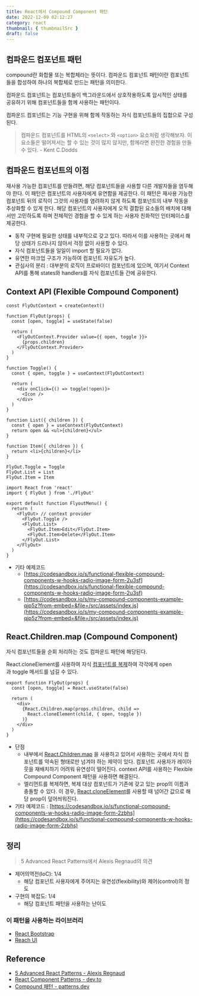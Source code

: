 ```yaml
---
title: React에서 Compound Component 패턴
date: 2022-12-09 02:12:27
category: react
thumbnail: { thumbnailSrc }
draft: false
---
```


## 컴파운드 컴포넌트 패턴

compound란 화합물 또는 복합체라는 뜻이다. 컴파운드 컴포넌트 패턴이란 컴포넌트들을 합성하여 하나의 복합체로 만드는 패턴을 의미한다.

컴파운드 컴포넌트는 컴포넌트들이 백그라운드에서 상호작용하도록 암시적인 상태를 공유하기 위해 컴포넌트들을 함께 사용하는 패턴이다.

컴파운드 컴포넌트는 기능 구현을 위해 함께 작동하는 자식 컴포넌트들의 집합으로 구성된다.

> 컴파운드 컴포넌트를 HTML의 `<select>` 와 `<option>` 요소처럼 생각해보자. 이 요소들은 떨어져서는 할 수 있는 것이 많지 않지만, 함께라면 완전한 경험을 만들 수 있다. - Kent C.Dodds
>

## 컴파운드 컴포넌트의 이점

재사용 가능한 컴포넌트를 만들려면, 해당 컴포넌트들을 사용할 다른 개발자들을 염두해야 한다. 이 패턴은 컴포넌트의 사용자에게 유연함을 제공한다. 이 패턴은 재사용 가능한 컴포넌트 뒤의 로직이 그것의 사용자를 염려하지 않게 하도록 컴포넌트의 내부 작동을 추상화할 수 있게 한다. 해당 컴포넌트의 사용자에게 오직 결합된 요소들의 배치에 대해서만 고민하도록 하며 전체적인 경험을 할 수 있게 하는 사용자 친화적인 인터페이스를 제공한다.

- 동작 구현에 필요한 상태를 내부적으로 갖고 있다. 따라서 이를 사용하는 곳에서 해당 상태가 드러나지 않아서 걱정 없이 사용할 수 있다.
- 자식 컴포넌트들을 일일이 import 할 필요가 없다.
- 유연한 마크업 구조가 가능하여 컴포넌트 자유도가 높다.
- 관심사의 분리 : 대부분의 로직이 프로바이더 컴포넌트에 있으며, 여기서 Context API를 통해 states와 handlers를 자식 컴포넌트들 간에 공유한다.

## Context API (Flexible Compound Component)

```tsx
const FlyOutContext = createContext()

function FlyOut(props) {
  const [open, toggle] = useState(false)

  return (
    <FlyOutContext.Provider value={{ open, toggle }}>
      {props.children}
    </FlyOutContext.Provider>
  )
}

function Toggle() {
  const { open, toggle } = useContext(FlyOutContext)

  return (
    <div onClick={() => toggle(!open)}>
      <Icon />
    </div>
  )
}

function List({ children }) {
  const { open } = useContext(FlyOutContext)
  return open && <ul>{children}</ul>
}

function Item({ children }) {
  return <li>{children}</li>
}

FlyOut.Toggle = Toggle
FlyOut.List = List
FlyOut.Item = Item
```

```tsx
import React from 'react'
import { FlyOut } from './FlyOut'

export default function FlyoutMenu() {
  return (
    <FlyOut> // context provider
      <FlyOut.Toggle />
      <FlyOut.List>
        <FlyOut.Item>Edit</FlyOut.Item>
        <FlyOut.Item>Delete</FlyOut.Item>
      </FlyOut.List>
    </FlyOut>
  )
}
```

- 기타 예제코드
  - [https://codesandbox.io/s/functional-flexible-compound-components-w-hooks-radio-image-form-2u3sf](https://codesandbox.io/s/functional-flexible-compound-components-w-hooks-radio-image-form-2u3sf)
  - [https://codesandbox.io/s/my-compound-components-example-qjp5z?from-embed=&file=/src/assets/index.js](https://codesandbox.io/s/my-compound-components-example-qjp5z?from-embed=&file=/src/assets/index.js)

## React.Children.map (Compound Component)

자식 컴포넌트들을 순회 처리하는 것도 컴파운드 패턴에 해당된다.

React.cloneElement를 사용하여 자식 [컴포넌트를 복제](https://www.notion.so/3244369eb03a4823ab67eb5584b2430e)하여 각각에게 open과 toggle 메서드를 넘길 수 있다.

```tsx
export function FlyOut(props) {
  const [open, toggle] = React.useState(false)

  return (
    <div>
      {React.Children.map(props.children, child =>
        React.cloneElement(child, { open, toggle })
      )}
    </div>
  )
}
```

- 단점
  - 내부에서 [React.Children.map](http://React.Children.map) 을 사용하고 있어서 사용하는 곳에서 자식 컴포넌트를 약속된 형태로만 넘겨야 하는 제약이 있다. 컴포넌트 사용자가 레이아웃을 재배치하기 어려워 유연성이 떨어진다. context API를 사용하는 Flexible Compound Component 패턴을 사용하면 해결된다.
  - 엘리먼트를 복제하면, 복제 대상 컴포넌트가 기존에 갖고 있는 prop의 이름과 충돌할 수 있다. 이 경우, [React.cloneElement](https://ko.reactjs.org/docs/react-api.html#cloneelement)를 사용할 때 넘어간 값으로 해당 prop이 덮어씌워진다.
- 기타 예제코드 : [https://codesandbox.io/s/functional-compound-components-w-hooks-radio-image-form-2zbhs](https://codesandbox.io/s/functional-compound-components-w-hooks-radio-image-form-2zbhs)

## 정리

> 5 Advanced React Patterns에서 Alexis Regnaud의 의견

- 제어의역전(IoC): 1/4
  - 해당 컴포넌트 사용자에게 주어지는 유연성(flexibility)와 제어(control)의 정도
- 구현의 복잡도: 1/4
  - 해당 컴포넌트 패턴을 사용하는 난이도

### 이 패턴을 사용하는 라이브러리

- [React Bootstrap](https://react-bootstrap.github.io/components/dropdowns/)
- [Reach UI](https://reach.tech/accordion/)

## Reference

- [5 Advanced React Patterns - Alexis Regnaud](https://javascript.plainenglish.io/5-advanced-react-patterns-a6b7624267a6)
- [React Component Patterns - dev.to](https://dev.to/alexi_be3/react-component-patterns-49ho#compound-components)
- [Compound 패턴 - patterns.dev](https://patterns-dev-kr.github.io/design-patterns/compound-pattern/)
